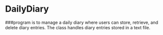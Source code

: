 # DailyDiary
###program is to manage a daily diary where users can store, retrieve, and delete diary entries. The class handles diary entries stored in a text file.
